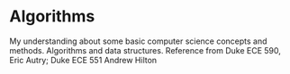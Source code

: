 # Algorithms
My understanding about some basic computer science concepts and methods. Algorithms and data structures.
Reference from Duke ECE 590, Eric Autry; Duke ECE 551 Andrew Hilton
